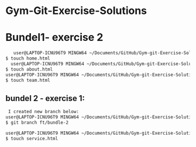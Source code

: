# Gym-Git-Exercise-Solutions
# Bundel1- exercise 2
``` bash
   user@LAPTOP-ICNU96T9 MINGW64 ~/Documents/GitHub/Gym-git-Exercise-Solutions (dev)
$ touch home.html
  user@LAPTOP-ICNU96T9 MINGW64 ~/Documents/GitHub/Gym-git-Exercise-Solutions (dev)
$ touch about.html
user@LAPTOP-ICNU96T9 MINGW64 ~/Documents/GitHub/Gym-git-Exercise-Solutions (dev)
$ touch team.html 


```
## bundel 2 - exercise 1:
``` bash
 I created new branch below:
user@LAPTOP-ICNU96T9 MINGW64 ~/Documents/GitHub/Gym-git-Exercise-Solutions (dev)
$ git branch ft/bundle-2 

user@LAPTOP-ICNU96T9 MINGW64 ~/Documents/GitHub/Gym-git-Exercise-Solutions (ft/bundle-2)
$ touch service.html


```
